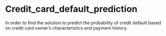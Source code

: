 # Credit_card_default_prediction
In order to find the solution to predict the probability of credit default based on credit card owner’s characteristics and payment history.
